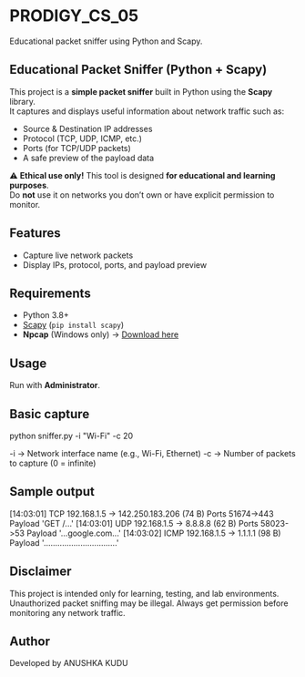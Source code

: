 # PRODIGY_CS_05
Educational packet sniffer using Python and Scapy.

## Educational Packet Sniffer (Python + Scapy)

This project is a **simple packet sniffer** built in Python using the **Scapy** library.  
It captures and displays useful information about network traffic such as:
- Source & Destination IP addresses  
- Protocol (TCP, UDP, ICMP, etc.)  
- Ports (for TCP/UDP packets)  
- A safe preview of the payload data  

⚠️ **Ethical use only!** This tool is designed **for educational and learning purposes**.  
Do **not** use it on networks you don’t own or have explicit permission to monitor.

## Features
- Capture live network packets
- Display IPs, protocol, ports, and payload preview

## Requirements
- Python 3.8+
- [Scapy](https://scapy.net/) (`pip install scapy`)
- **Npcap** (Windows only) → [Download here](https://npcap.com/)
  
## Usage
Run with **Administrator**.

## Basic capture
python sniffer.py -i "Wi-Fi" -c 20

-i → Network interface name (e.g., Wi-Fi, Ethernet)
-c → Number of packets to capture (0 = infinite)

## Sample output
[14:03:01] TCP   192.168.1.5 -> 142.250.183.206  (74 B)  Ports 51674->443  Payload 'GET /...'
[14:03:01] UDP   192.168.1.5 -> 8.8.8.8          (62 B)  Ports 58023->53   Payload '...google.com...'
[14:03:02] ICMP  192.168.1.5 -> 1.1.1.1          (98 B)  Payload '................................'

## Disclaimer
This project is intended only for learning, testing, and lab environments.
Unauthorized packet sniffing may be illegal. Always get permission before monitoring any network traffic.

## Author
Developed by ANUSHKA KUDU
